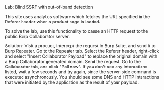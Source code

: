 Lab: Blind SSRF with out-of-band detection

This site uses analytics software which fetches the URL specified in the Referer header when a product page is loaded.

To solve the lab, use this functionality to cause an HTTP request to the public Burp Collaborator server.

Solution-
Visit a product, intercept the request in Burp Suite, and send it to Burp Repeater.
Go to the Repeater tab. Select the Referer header, right-click and select "Insert Collaborator Payload" to replace the original domain with a Burp Collaborator generated domain. Send the request.
Go to the Collaborator tab, and click "Poll now". If you don't see any interactions listed, wait a few seconds and try again, since the server-side command is executed asynchronously.
You should see some DNS and HTTP interactions that were initiated by the application as the result of your payload.
